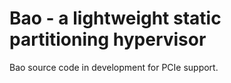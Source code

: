 # Bao - a lightweight static partitioning hypervisor

Bao source code in development for PCIe support.
